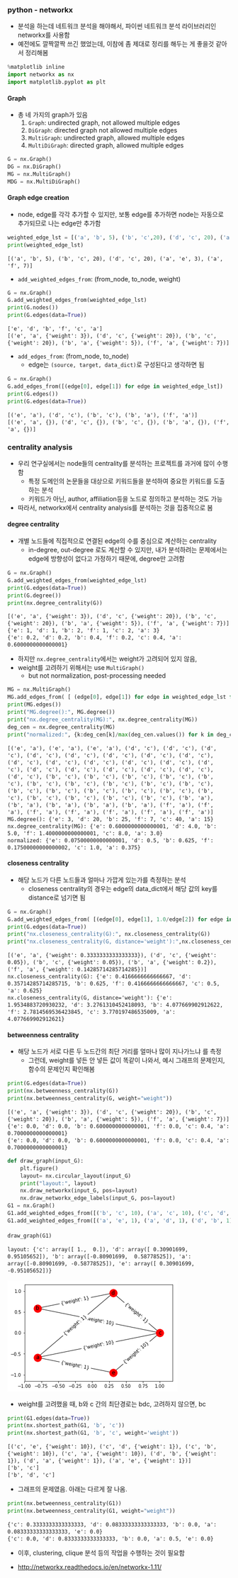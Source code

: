 
### python - networkx
- 분석을 하는데 네트워크 분석을 해야해서, 파이썬 네트워크 분석 라이브러리인 networkx를 사용함
- 예전에도 깔짝깔짝 쓰긴 했었는데, 이참에 좀 제대로 정리를 해두는 게 좋을것 같아서 정리해봄


```python
%matplotlib inline
import networkx as nx
import matplotlib.pyplot as plt
```

#### Graph
- 총 네 가지의 graph가 있음
    1. `Graph`: undirected graph, not allowed multiple edges
    2. `DiGraph`: directed graph not allowed multiple edges
    3. `MultiGraph`: undirected graph, allowed multiple edges
    4. `MultiDiGraph`: directed graph, allowed multiple edges


```python
G = nx.Graph()
DG = nx.DiGraph()
MG = nx.MultiGraph()
MDG = nx.MultiDiGraph()
```

#### Graph edge creation 
- node, edge를 각각 추가할 수 있지만, 보통 edge를 추가하면 node는 자동으로 추가되므로 나는 edge만 추가함


```python
weighted_edge_lst = [('a', 'b', 5), ('b', 'c',20), ('d', 'c', 20), ('a', 'e', 3), ('a', 'f', 7)]
print(weighted_edge_lst)
```

    [('a', 'b', 5), ('b', 'c', 20), ('d', 'c', 20), ('a', 'e', 3), ('a', 'f', 7)]
    

- `add_weighted_edges_from`: (from_node, to_node, weight)


```python
G = nx.Graph()
G.add_weighted_edges_from(weighted_edge_lst)
print(G.nodes())
print(G.edges(data=True))
```

    ['e', 'd', 'b', 'f', 'c', 'a']
    [('e', 'a', {'weight': 3}), ('d', 'c', {'weight': 20}), ('b', 'c', {'weight': 20}), ('b', 'a', {'weight': 5}), ('f', 'a', {'weight': 7})]
    

- `add_edges_from`: (from_node, to_node)
    - edge는 `(source, target, data_dict)`로 구성된다고 생각하면 됨


```python
G = nx.Graph()
G.add_edges_from([(edge[0], edge[1]) for edge in weighted_edge_lst])
print(G.edges()) 
print(G.edges(data=True)) 
```

    [('e', 'a'), ('d', 'c'), ('b', 'c'), ('b', 'a'), ('f', 'a')]
    [('e', 'a', {}), ('d', 'c', {}), ('b', 'c', {}), ('b', 'a', {}), ('f', 'a', {})]
    

### centrality analysis
- 우리 연구실에서는 node들의 centrality를 분석하는 프로젝트를 과거에 많이 수행함
    - 특정 도메인의 논문들을 대상으로 키워드들을 분석하여 중요한 키워드를 도출하는 분석
    - 키워드가 아닌, author, affiliation등을 노드로 정의하고 분석하는 것도 가능
- 따라서, networkx에서 centrality analysis를 분석하는 것을 집중적으로 봄

#### degree centrality
- 개별 노드들에 직접적으로 연결된 edge의 수를 중심으로 계산하는 centrality
    - in-degree, out-degree 로도 계산할 수 있지만, 내가 분석하려는 문제에서는 edge에 방향성이 없다고 가정하기 때문에, degree만 고려함


```python
G = nx.Graph()
G.add_weighted_edges_from(weighted_edge_lst)
print(G.edges(data=True))
print(G.degree())
print(nx.degree_centrality(G)) 
```

    [('e', 'a', {'weight': 3}), ('d', 'c', {'weight': 20}), ('b', 'c', {'weight': 20}), ('b', 'a', {'weight': 5}), ('f', 'a', {'weight': 7})]
    {'e': 1, 'd': 1, 'b': 2, 'f': 1, 'c': 2, 'a': 3}
    {'e': 0.2, 'd': 0.2, 'b': 0.4, 'f': 0.2, 'c': 0.4, 'a': 0.6000000000000001}
    

- 하지만 `nx.degree_centrality`에서는 weight가 고려되어 있지 않음, 
- weight를 고려하기 위해서는 use `MultiGraph()`
    - but not normalization, post-processing needed


```python
MG = nx.MultiGraph()
MG.add_edges_from( [ (edge[0], edge[1]) for edge in weighted_edge_lst for i in range(0, edge[2])] )
print(MG.edges())
print("MG.degree():", MG.degree())
print("nx.degree_centrality(MG):", nx.degree_centrality(MG))
deg_cen = nx.degree_centrality(MG)
print("normalized:", {k:deg_cen[k]/max(deg_cen.values()) for k in deg_cen.keys()})
```

    [('e', 'a'), ('e', 'a'), ('e', 'a'), ('d', 'c'), ('d', 'c'), ('d', 'c'), ('d', 'c'), ('d', 'c'), ('d', 'c'), ('d', 'c'), ('d', 'c'), ('d', 'c'), ('d', 'c'), ('d', 'c'), ('d', 'c'), ('d', 'c'), ('d', 'c'), ('d', 'c'), ('d', 'c'), ('d', 'c'), ('d', 'c'), ('d', 'c'), ('d', 'c'), ('b', 'c'), ('b', 'c'), ('b', 'c'), ('b', 'c'), ('b', 'c'), ('b', 'c'), ('b', 'c'), ('b', 'c'), ('b', 'c'), ('b', 'c'), ('b', 'c'), ('b', 'c'), ('b', 'c'), ('b', 'c'), ('b', 'c'), ('b', 'c'), ('b', 'c'), ('b', 'c'), ('b', 'c'), ('b', 'c'), ('b', 'a'), ('b', 'a'), ('b', 'a'), ('b', 'a'), ('b', 'a'), ('f', 'a'), ('f', 'a'), ('f', 'a'), ('f', 'a'), ('f', 'a'), ('f', 'a'), ('f', 'a')]
    MG.degree(): {'e': 3, 'd': 20, 'b': 25, 'f': 7, 'c': 40, 'a': 15}
    nx.degree_centrality(MG): {'e': 0.6000000000000001, 'd': 4.0, 'b': 5.0, 'f': 1.4000000000000001, 'c': 8.0, 'a': 3.0}
    normalized: {'e': 0.07500000000000001, 'd': 0.5, 'b': 0.625, 'f': 0.17500000000000002, 'c': 1.0, 'a': 0.375}
    

#### closeness centrality
- 해당 노드가 다른 노드들과 얼마나 가깝게 있는가를 측정하는 분석
    - closeness centrality의 경우는 edge의 data_dict에서 해당 값의 key를 distance로 넘기면 됨


```python
G = nx.Graph()
G.add_weighted_edges_from( [(edge[0], edge[1], 1.0/edge[2]) for edge in weighted_edge_lst])
print(G.edges(data=True))
print("nx.closeness_centrality(G):", nx.closeness_centrality(G))
print("nx.closeness_centrality(G, distance='weight'):",nx.closeness_centrality(G, distance="weight"))
```

    [('e', 'a', {'weight': 0.3333333333333333}), ('d', 'c', {'weight': 0.05}), ('b', 'c', {'weight': 0.05}), ('b', 'a', {'weight': 0.2}), ('f', 'a', {'weight': 0.14285714285714285})]
    nx.closeness_centrality(G): {'e': 0.4166666666666667, 'd': 0.35714285714285715, 'b': 0.625, 'f': 0.4166666666666667, 'c': 0.5, 'a': 0.625}
    nx.closeness_centrality(G, distance='weight'): {'e': 1.9534883720930232, 'd': 3.2761310452418093, 'b': 4.077669902912622, 'f': 2.7814569536423845, 'c': 3.770197486535009, 'a': 4.077669902912621}
    

#### betweenness centrality
- 해당 노드가 서로 다른 두 노드간의 최단 거리를 얼마나 많이 지나가느냐 를 측정
    - 그런데, weight를 넣든 안 넣든 값이 똑같이 나와서, 예시 그래프의 문제인지, 함수의 문제인지 확인해봄


```python
print(G.edges(data=True))
print(nx.betweenness_centrality(G))
print(nx.betweenness_centrality(G, weight="weight")) 
```

    [('e', 'a', {'weight': 3}), ('d', 'c', {'weight': 20}), ('b', 'c', {'weight': 20}), ('b', 'a', {'weight': 5}), ('f', 'a', {'weight': 7})]
    {'e': 0.0, 'd': 0.0, 'b': 0.6000000000000001, 'f': 0.0, 'c': 0.4, 'a': 0.7000000000000001}
    {'e': 0.0, 'd': 0.0, 'b': 0.6000000000000001, 'f': 0.0, 'c': 0.4, 'a': 0.7000000000000001}
    




```python
def draw_graph(input_G):
    plt.figure()
    layout= nx.circular_layout(input_G)
    print("layout:", layout)
    nx.draw_networkx(input_G, pos=layout)
    nx.draw_networkx_edge_labels(input_G, pos=layout)
G1 = nx.Graph()
G1.add_weighted_edges_from([('b', 'c', 10), ('a', 'c', 10), ('c', 'd', 1), ('c', 'e', 10)])
G1.add_weighted_edges_from([('a', 'e', 1), ('a', 'd', 1), ('d', 'b', 1)])

draw_graph(G1)
```

    layout: {'c': array([ 1.,  0.]), 'd': array([ 0.30901699,  0.95105652]), 'b': array([-0.80901699,  0.58778525]), 'a': array([-0.80901699, -0.58778525]), 'e': array([ 0.30901699, -0.95105652])}
    


![png](output_20_1.png)


- weight를 고려했을 때, b와 c 간의 최단경로는 bdc, 고려하지 않으면, bc


```python
print(G1.edges(data=True))
print(nx.shortest_path(G1, 'b', 'c'))
print(nx.shortest_path(G1, 'b', 'c', weight='weight'))
```

    [('c', 'e', {'weight': 10}), ('c', 'd', {'weight': 1}), ('c', 'b', {'weight': 10}), ('c', 'a', {'weight': 10}), ('d', 'b', {'weight': 1}), ('d', 'a', {'weight': 1}), ('a', 'e', {'weight': 1})]
    ['b', 'c']
    ['b', 'd', 'c']
    

- 그래프의 문제였음. 아래는 다르게 잘 나옴. 


```python
print(nx.betweenness_centrality(G1))
print(nx.betweenness_centrality(G1, weight="weight")) 
```

    {'c': 0.3333333333333333, 'd': 0.08333333333333333, 'b': 0.0, 'a': 0.08333333333333333, 'e': 0.0}
    {'c': 0.0, 'd': 0.8333333333333333, 'b': 0.0, 'a': 0.5, 'e': 0.0}
    

- 이후, clustering, clique 분석 등의 작업을 수행하는 것이 필요함

- http://networkx.readthedocs.io/en/networkx-1.11/


```python

```
